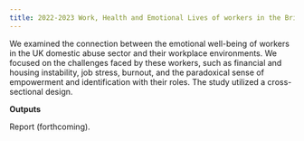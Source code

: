 ```yaml
---
title: 2022-2023 Work, Health and Emotional Lives of workers in the British domestic abuse support sector
---
```

We examined the connection between the emotional well-being of workers in the UK domestic abuse sector and their workplace environments. We focused on the challenges faced by these workers, such as financial and housing instability, job stress, burnout, and the paradoxical sense of empowerment and identification with their roles. The study utilized a cross-sectional design.

**Outputs**

Report (forthcoming).
